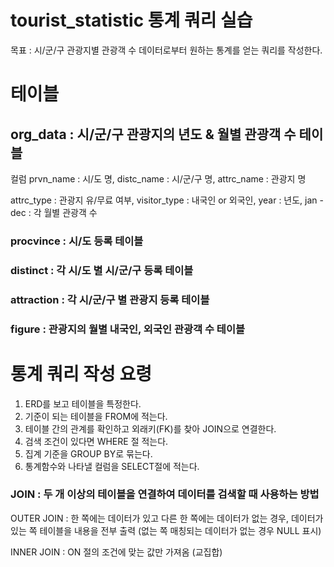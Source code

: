 # tourist_statistic 통계 쿼리 실습
목표 : 시/군/구 관광지별 관광객 수 데이터로부터 원하는 통계를 얻는 쿼리를 작성한다.

# 테이블
## org_data : 시/군/구 관광지의 년도 & 월별 관광객 수 테이블
컬럼 
prvn_name : 시/도 명, distc_name : 시/군/구 명, attrc_name : 관광지 명

attrc_type : 관광지 유/무료 여부, visitor_type : 내국인 or 외국인,
year : 년도, jan - dec : 각 월별 관광객 수

### procvince : 시/도 등록 테이블
### distinct : 각 시/도 별 시/군/구 등록 테이블
### attraction : 각 시/군/구 별 관광지 등록 테이블
### figure : 관광지의 월별 내국인, 외국인 관광객 수 테이블

# 통계 쿼리 작성 요령
1. ERD를 보고 테이블을 특정한다.
2. 기준이 되는 테이블을 FROM에 적는다.
3. 테이블 간의 관계를 확인하고 외래키(FK)를 찾아 JOIN으로 연결한다.
4. 검색 조건이 있다면 WHERE 절 적는다.
5. 집계 기준을 GROUP BY로 묶는다.
6. 통계함수와 나타낼 컬럼을 SELECT절에 적는다.

### JOIN : 두 개 이상의 테이블을 연결하여 데이터를 검색할 때 사용하는 방법
OUTER JOIN : 한 쪽에는 데이터가 있고 다른 한 쪽에는 데이터가 없는 경우, 데이터가 있는 쪽 테이블을 내용을 전부 출력 (없는 쪽 매칭되는 데이터가 없는 경우 NULL 표시)

INNER JOIN : ON 절의 조건에 맞는 값만 가져옴 (교집합)
